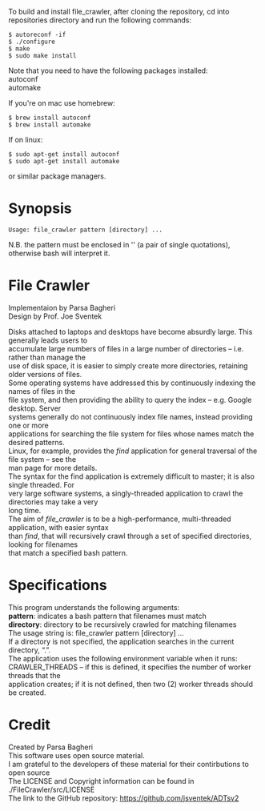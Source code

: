 To build and install file_crawler, after cloning the repository, cd into repositories directory and run the following commands:  
```
$ autoreconf -if
$ ./configure
$ make
$ sudo make install
``` 
Note that you need to have the following packages installed:  
autoconf  
automake  

If you're on mac use homebrew:
```
$ brew install autoconf
$ brew install automake
```
If on linux:
```
$ sudo apt-get install autoconf
$ sudo apt-get install automake
```
or similar package managers.
# Synopsis
```
Usage: file_crawler pattern [directory] ...
```
N.B. the pattern must be enclosed in '' (a pair of single quotations), otherwise bash will interpret it.
# File Crawler
Implementaion by Parsa Bagheri  
Design by Prof. Joe Sventek  

Disks attached to laptops and desktops have become absurdly large. This generally leads users to  
accumulate large numbers of files in a large number of directories – i.e. rather than manage the  
use of disk space, it is easier to simply create more directories, retaining older versions of files.  
Some operating systems have addressed this by continuously indexing the names of files in the  
file system, and then providing the ability to query the index – e.g. Google desktop. Server  
systems generally do not continuously index file names, instead providing one or more  
applications for searching the file system for files whose names match the desired patterns.  
Linux, for example, provides the *find* application for general traversal of the file system – see the  
man page for more details.  
The syntax for the find application is extremely difficult to master; it is also single threaded. For  
very large software systems, a singly-threaded application to crawl the directories may take a very   
long time.  
The aim of *file_crawler* is to be a high-performance, multi-threaded application, with easier syntax  
than *find*, that will recursively crawl through a set of specified directories, looking for filenames   
that match a specified bash pattern.    
# Specifications

This program understands the following arguments:  
__pattern__:     indicates a bash pattern that filenames must match  
__directory__:     directory to be recursively crawled for matching filenames  
The usage string is:     file_crawler pattern [directory] …  
If a directory is not specified, the application searches in the current directory, “.”.  
The application uses the following environment variable when it runs:
CRAWLER_THREADS – if this is defined, it specifies the number of worker threads that the  
application creates; if it is not defined, then two (2) worker threads should be created.  
# Credit

Created by Parsa Bagheri  
This software uses open source material.  
I am grateful to the developers of these material for their contirbutions to open source     
The LICENSE and Copyright information can be found in ./FileCrawler/src/LICENSE  
The link to the GitHub repository: https://github.com/jsventek/ADTsv2
